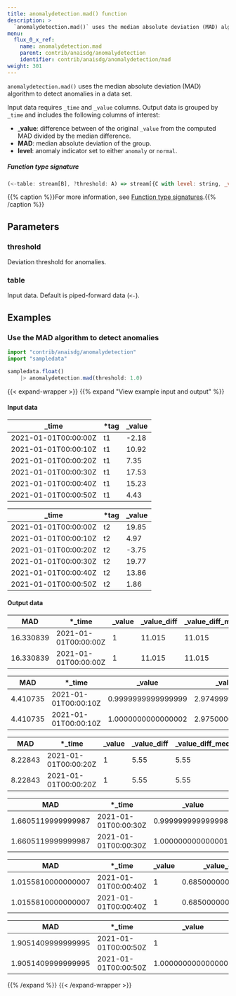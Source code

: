 ```yaml
---
title: anomalydetection.mad() function
description: >
  `anomalydetection.mad()` uses the median absolute deviation (MAD) algorithm to detect anomalies in a data set.
menu:
  flux_0_x_ref:
    name: anomalydetection.mad
    parent: contrib/anaisdg/anomalydetection
    identifier: contrib/anaisdg/anomalydetection/mad
weight: 301
---
```


<!------------------------------------------------------------------------------

IMPORTANT: This page was generated from comments in the Flux source code. Any
edits made directly to this page will be overwritten the next time the
documentation is generated. 

To make updates to this documentation, update the function comments above the
function definition in the Flux source code:

https://github.com/influxdata/flux/blob/master/stdlib/contrib/anaisdg/anomalydetection/mad.flux#L38-L73

Contributing to Flux: https://github.com/influxdata/flux#contributing
Fluxdoc syntax: https://github.com/influxdata/flux/blob/master/docs/fluxdoc.md

------------------------------------------------------------------------------->

`anomalydetection.mad()` uses the median absolute deviation (MAD) algorithm to detect anomalies in a data set.

Input data requires `_time` and `_value` columns.
Output data is grouped by `_time` and includes the following columns of interest:

- **\_value**: difference between of the original `_value` from the computed MAD
  divided by the median difference.
- **MAD**: median absolute deviation of the group.
- **level**: anomaly indicator set to either `anomaly` or `normal`.

##### Function type signature

```js
(<-table: stream[B], ?threshold: A) => stream[{C with level: string, _value_diff_med: D, _value_diff: D, _value: D}] where A: Comparable + Equatable, B: Record, D: Comparable + Divisible + Equatable
```

{{% caption %}}For more information, see [Function type signatures](/flux/v0.x/function-type-signatures/).{{% /caption %}}

## Parameters

### threshold

Deviation threshold for anomalies.



### table

Input data. Default is piped-forward data (`<-`).




## Examples

### Use the MAD algorithm to detect anomalies

```js
import "contrib/anaisdg/anomalydetection"
import "sampledata"

sampledata.float()
    |> anomalydetection.mad(threshold: 1.0)

```

{{< expand-wrapper >}}
{{% expand "View example input and output" %}}

#### Input data

| _time                | *tag | _value  |
| -------------------- | ---- | ------- |
| 2021-01-01T00:00:00Z | t1   | -2.18   |
| 2021-01-01T00:00:10Z | t1   | 10.92   |
| 2021-01-01T00:00:20Z | t1   | 7.35    |
| 2021-01-01T00:00:30Z | t1   | 17.53   |
| 2021-01-01T00:00:40Z | t1   | 15.23   |
| 2021-01-01T00:00:50Z | t1   | 4.43    |

| _time                | *tag | _value  |
| -------------------- | ---- | ------- |
| 2021-01-01T00:00:00Z | t2   | 19.85   |
| 2021-01-01T00:00:10Z | t2   | 4.97    |
| 2021-01-01T00:00:20Z | t2   | -3.75   |
| 2021-01-01T00:00:30Z | t2   | 19.77   |
| 2021-01-01T00:00:40Z | t2   | 13.86   |
| 2021-01-01T00:00:50Z | t2   | 1.86    |


#### Output data

| MAD       | *_time               | _value  | _value_diff  | _value_diff_med  | level   | tag  |
| --------- | -------------------- | ------- | ------------ | ---------------- | ------- | ---- |
| 16.330839 | 2021-01-01T00:00:00Z | 1       | 11.015       | 11.015           | anomaly | t1   |
| 16.330839 | 2021-01-01T00:00:00Z | 1       | 11.015       | 11.015           | anomaly | t2   |

| MAD      | *_time               | _value             | _value_diff        | _value_diff_med  | level   | tag  |
| -------- | -------------------- | ------------------ | ------------------ | ---------------- | ------- | ---- |
| 4.410735 | 2021-01-01T00:00:10Z | 0.9999999999999999 | 2.9749999999999996 | 2.975            | normal  | t1   |
| 4.410735 | 2021-01-01T00:00:10Z | 1.0000000000000002 | 2.9750000000000005 | 2.975            | anomaly | t2   |

| MAD     | *_time               | _value  | _value_diff  | _value_diff_med  | level   | tag  |
| ------- | -------------------- | ------- | ------------ | ---------------- | ------- | ---- |
| 8.22843 | 2021-01-01T00:00:20Z | 1       | 5.55         | 5.55             | anomaly | t1   |
| 8.22843 | 2021-01-01T00:00:20Z | 1       | 5.55         | 5.55             | anomaly | t2   |

| MAD                | *_time               | _value             | _value_diff        | _value_diff_med    | level   | tag  |
| ------------------ | -------------------- | ------------------ | ------------------ | ------------------ | ------- | ---- |
| 1.6605119999999987 | 2021-01-01T00:00:30Z | 0.9999999999999984 | 1.1199999999999974 | 1.1199999999999992 | normal  | t1   |
| 1.6605119999999987 | 2021-01-01T00:00:30Z | 1.0000000000000016 | 1.120000000000001  | 1.1199999999999992 | anomaly | t2   |

| MAD                | *_time               | _value  | _value_diff        | _value_diff_med    | level   | tag  |
| ------------------ | -------------------- | ------- | ------------------ | ------------------ | ------- | ---- |
| 1.0155810000000007 | 2021-01-01T00:00:40Z | 1       | 0.6850000000000005 | 0.6850000000000005 | anomaly | t1   |
| 1.0155810000000007 | 2021-01-01T00:00:40Z | 1       | 0.6850000000000005 | 0.6850000000000005 | anomaly | t2   |

| MAD                | *_time               | _value             | _value_diff        | _value_diff_med    | level   | tag  |
| ------------------ | -------------------- | ------------------ | ------------------ | ------------------ | ------- | ---- |
| 1.9051409999999995 | 2021-01-01T00:00:50Z | 1                  | 1.2849999999999997 | 1.2849999999999997 | anomaly | t1   |
| 1.9051409999999995 | 2021-01-01T00:00:50Z | 1.0000000000000002 | 1.285              | 1.2849999999999997 | anomaly | t2   |

{{% /expand %}}
{{< /expand-wrapper >}}
